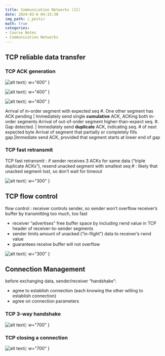 ```yaml
---
title: Communication Networks (11)
date: 2024-03-6 04:33:30
img_path: /_posts/
math: true
categories:
- Course Notes
- Communication Networks
---
```


## TCP reliable data transfer

### TCP ACK generation

![alt text](../upload/img/2024-03-05-communication-networks-11-image.png){: w="400" }

![alt text](../upload/img/2024-03-05-communication-networks-11-image-1.png){: w="400" }

![alt text](../upload/img/2024-03-05-communication-networks-11-image-2.png){: w="400" }

Arrival of in-order segment with expected seq #. One other segment has ACK pending | Immediately send single **cumulative** ACK, ACKing both in-order segments
Arrival of out-of-order segment higher-than-expect seq. #. Gap detected. | Immediately send **duplicate** ACK, indicating seq. # of next expected byte
Arrival of segment that partially or completely fills gap.|Immediate send ACK, provided that segment starts at lower end of gap
  
### TCP fast retransmit

TCP fast retransmit
: if sender receives 3 ACKs for same data (“triple duplicate ACKs”), resend unacked segment with smallest seq #
: likely that unacked segment lost, so don’t wait for timeout

![alt text](../upload/img/2024-03-05-communication-networks-11-image-3.png){: w="300" }

## TCP flow control

flow control
: receiver controls sender, so sender won’t overflow receiver’s buffer by transmitting too much, too fast

- receiver “advertises” free buffer space by including rwnd value in TCP header of receiver-to-sender segments
- sender limits amount of unacked (“in-flight”) data to receiver’s rwnd value
- guarantees receive buffer will not overflow

![alt text](../upload/img/2024-03-05-communication-networks-11-image-4.png){: w="300" }

## Connection Management

before exchanging data, sender/receiver “handshake”:

- agree to establish connection (each knowing the other willing to establish connection)
- agree on connection parameters

### TCP 3-way handshake

![alt text](../upload/img/2024-03-05-communication-networks-11-image-5.png){: w="700" }

### TCP closing a connection

![alt text](../upload/img/2024-03-05-communication-networks-11-image-6.png){: w="700" }
